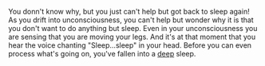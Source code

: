You donn't know why, but you just can't help but got back to sleep again!
As you drift into unconsciousness, you can't help but wonder why it is that you don't want to do anything but sleep.
Even in your unconsciousness you are sensing that you are moving your legs.
And it's at that moment that you hear the voice chanting "Sleep...sleep" in your head.
Before you can even process what's going on, you've fallen into a [deep](deep-sleep/deep-sleep.md) sleep.